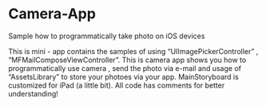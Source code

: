 Camera-App
==========

Sample how to programmatically take photo on iOS devices


This is mini - app contains the samples of using “UIImagePickerController” , “MFMailComposeViewController”.
This is camera app shows you how to programmatically use camera , send the photo via e-mail and usage of “AssetsLibrary” to store your photoes via your app.
MainStoryboard is customized for iPad (a little bit).
All code has  comments for better understanding!
